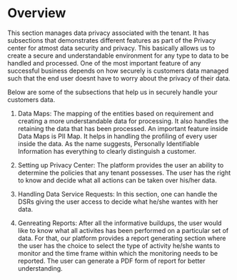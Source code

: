 # Overview
This section manages data privacy associated with the tenant. It has subsections that demonstrates different features as part of the Privacy center for atmost data security and privacy. This basically allows us to create a secure and understandable environment for any type to data to be handled and processed. One of the most important feature of any successful business depends on how securely is customers data managed such that the end user doesnt have to worry about the privacy of their data.

Below are some of the subsections that help us in securely handle your customers data.

1. Data Maps: The mapping of the entities based on requirement and creating a more understandable data for processing. It also handles the retaining the data that has been processed. An important feature inside Data Maps is PII Map. It helps in handling the profiling of every user inside the data. As the name suggests, Personally Identifiable Information has everything to clearly distinguish a customer.

2. Setting up Privacy Center: The platform provides the user an ability to determine the policies that any tenant possesses. The user has the right to know and decide what all actions can be taken over his/her data.

3. Handling Data Service Requests: In this section, one can handle the DSRs giving the user access to decide what he/she wantes with her data.

4. Genreating Reports: After all the informative buildups, the user would like to know what all activites has been performed on a particular set of data. For that, our platform provides a report generating section where the user has the choice to select the type of activity he/she wants to monitor and the time frame within which the monitoring needs to be reported. The user can generate a PDF form of report for better understanding.
